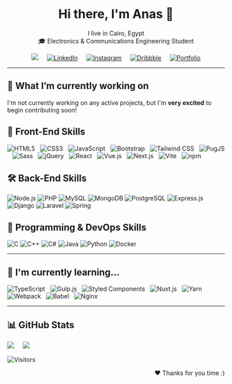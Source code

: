 <h1 align="center">Hi there, I'm Anas 👋</h1>

<p align="center">
  I live in Cairo, Egypt <br>
  🎓 Electronics & Communications Engineering Student <br>
</p>
<p align='center'>
  <a href="mailto:anassalem810@gmail.com"><img src="https://img.shields.io/badge/gmail-%23D14836.svg?&style=for-the-badge&logo=gmail&logoColor=white" /></a>&nbsp;&nbsp;&nbsp;&nbsp;
  <a href="https://www.linkedin.com/in/an17sa/" target="_blank"><img src="https://img.shields.io/badge/LinkedIn-0077B5?style=for-the-badge&logo=linkedin&logoColor=white" alt="LinkedIn"/></a>&nbsp;&nbsp;&nbsp;&nbsp;
  <a href="https://www.instagram.com/17adx/" target="_blank"><img src="https://img.shields.io/badge/Instagram-E4405F?style=for-the-badge&logo=instagram&logoColor=white" alt="Instagram"/></a>&nbsp;&nbsp;&nbsp;&nbsp;
  <a href="https://dribbble.com/17adx" target="_blank"><img src="https://img.shields.io/badge/Dribbble-EA4C89?style=for-the-badge&logo=dribbble&logoColor=white" alt="Dribbble"/></a>&nbsp;&nbsp;&nbsp;&nbsp;
  <a href="#" target="-blank"><img src="https://img.shields.io/badge/My%20Portfolio-%237851A9?style=for-the-badge&logo=vercel" alt="Portfolio"></a>
</p>

---

## 🔭 What I’m currently working on

I'm not currently working on any active projects, but I'm **very excited** to begin contributing soon!

## 🚀 Front-End Skills

<p>
  <img src="https://img.shields.io/badge/HTML5-E34F26?style=for-the-badge&logo=html5&logoColor=white" alt="HTML5"/>&nbsp;&nbsp;
  <img src="https://img.shields.io/badge/CSS3-1572B6?style=for-the-badge&logo=css3&logoColor=white" alt="CSS3"/>&nbsp;&nbsp;
  <img src="https://img.shields.io/badge/JavaScript-F7DF1E?style=for-the-badge&logo=javascript&logoColor=black" alt="JavaScript"/>&nbsp;&nbsp;
  <img src="https://img.shields.io/badge/Bootstrap-7952B3?style=for-the-badge&logo=bootstrap&logoColor=white" alt="Bootstrap"/>&nbsp;&nbsp;
  <img src="https://img.shields.io/badge/Tailwind_CSS-06B6D4?style=for-the-badge&logo=tailwind-css&logoColor=white" alt="Tailwind CSS"/>&nbsp;&nbsp;
  <img src="https://img.shields.io/badge/PugJS-A86454?style=for-the-badge&logo=pug&logoColor=white" alt="PugJS"/>&nbsp;&nbsp;
  <img src="https://img.shields.io/badge/Sass-CC6699?style=for-the-badge&logo=sass&logoColor=white" alt="Sass"/>&nbsp;&nbsp;
  <img src="https://img.shields.io/badge/jQuery-0769AD?style=for-the-badge&logo=jquery&logoColor=white" alt="jQuery"/>&nbsp;&nbsp;
  <img src="https://img.shields.io/badge/React-61DAFB?style=for-the-badge&logo=react&logoColor=black" alt="React"/>&nbsp;&nbsp;
  <img src="https://img.shields.io/badge/Vue.js-4FC08D?style=for-the-badge&logo=vue.js&logoColor=white" alt="Vue.js"/>&nbsp;&nbsp;
  <img src="https://img.shields.io/badge/Next.js-000000?style=for-the-badge&logo=next.js&logoColor=white" alt="Next.js"/>&nbsp;&nbsp;
  <img src="https://img.shields.io/badge/Vite-646CFF?style=for-the-badge&logo=vite&logoColor=white" alt="Vite"/>&nbsp;&nbsp;
  <img src="https://img.shields.io/badge/npm-CB3837?style=for-the-badge&logo=npm&logoColor=white" alt="npm"/>&nbsp;&nbsp;
</p>


## 🛠️ Back-End Skills

<p>
  <img src="https://img.shields.io/badge/Node.js-339933?style=for-the-badge&logo=node.js&logoColor=white" alt="Node.js" />
  <img src="https://img.shields.io/badge/PHP-777BB4?style=for-the-badge&logo=php&logoColor=white" alt="PHP" />
  <img src="https://img.shields.io/badge/MySQL-4479A1?style=for-the-badge&logo=mysql&logoColor=white" alt="MySQL" />
  <img src="https://img.shields.io/badge/MongoDB-47A248?style=for-the-badge&logo=mongodb&logoColor=white" alt="MongoDB" />
  <img src="https://img.shields.io/badge/PostgreSQL-336791?style=for-the-badge&logo=postgresql&logoColor=white" alt="PostgreSQL" />
  <img src="https://img.shields.io/badge/Express.js-000000?style=for-the-badge&logo=express&logoColor=white" alt="Express.js" />
  <img src="https://img.shields.io/badge/Django-092E20?style=for-the-badge&logo=django&logoColor=white" alt="Django" />
  <img src="https://img.shields.io/badge/Laravel-FF2D20?style=for-the-badge&logo=laravel&logoColor=white" alt="Laravel" />
  <img src="https://img.shields.io/badge/Spring-6DB33F?style=for-the-badge&logo=spring&logoColor=white" alt="Spring" />  
</p>

## 🧠 Programming & DevOps Skills

<p>
  <img src="https://img.shields.io/badge/C-00599C?style=for-the-badge&logo=c&logoColor=white" alt="C"/>
  <img src="https://img.shields.io/badge/C++-00599C?style=for-the-badge&logo=c%2B%2B&logoColor=white" alt="C++"/>
  <img src="https://img.shields.io/badge/C%23-239120?style=for-the-badge&logo=c-sharp&logoColor=white" alt="C#"/>
  <img src="https://img.shields.io/badge/Java-ED8B00?style=for-the-badge&logo=java&logoColor=white" alt="Java" />
  <img src="https://img.shields.io/badge/Python-3776AB?style=for-the-badge&logo=python&logoColor=white" alt="Python" />
  <img src="https://img.shields.io/badge/Docker-2496ED?style=for-the-badge&logo=docker&logoColor=white" alt="Docker" />
</p>

---

## 🌱 I'm currently learning...
<p>
  <img src="https://img.shields.io/badge/TypeScript-3178C6?style=for-the-badge&logo=typescript&logoColor=white" alt="TypeScript"/>&nbsp;&nbsp;
  <img src="https://img.shields.io/badge/Gulp.js-CF4647?style=for-the-badge&logo=gulp&logoColor=white" alt="Gulp.js" />&nbsp;&nbsp;
  <img src="https://img.shields.io/badge/Styled--Components-DB7093?style=for-the-badge&logo=styled-components&logoColor=white" alt="Styled Components"/>&nbsp;&nbsp;
  <img src="https://img.shields.io/badge/Nuxt.js-00C58E?style=for-the-badge&logo=nuxt.js&logoColor=white" alt="Nuxt.js"/>&nbsp;&nbsp;
  <img src="https://img.shields.io/badge/Yarn-2C8EBB?style=for-the-badge&logo=yarn&logoColor=white" alt="Yarn"/>&nbsp;&nbsp;
  <img src="https://img.shields.io/badge/Webpack-8DD6F9?style=for-the-badge&logo=webpack&logoColor=black" alt="Webpack"/>&nbsp;&nbsp;
  <img src="https://img.shields.io/badge/Babel-F9DC3E?style=for-the-badge&logo=babel&logoColor=black" alt="Babel"/>&nbsp;&nbsp;
  <img src="https://img.shields.io/badge/Nginx-009639?style=for-the-badge&logo=nginx&logoColor=white" alt="Nginx" />
</p>
<!--
## Check My Projects-->

---
## 📊 GitHub Stats
<img src="https://github-readme-stats.vercel.app/api?username=17adx&show_icons=true&theme=tokyonight" />&nbsp;&nbsp;&nbsp;&nbsp;
<img src="https://github-readme-stats.vercel.app/api/top-langs/?username=17adx&layout=compact&theme=tokyonight" />

<!-- Optional: Visitors Badge -->
![Visitors](https://komarev.com/ghpvc/?username=17adx&color=blue&style=flat-square)


<p align="end">❤️ Thanks for you time :)</p>

